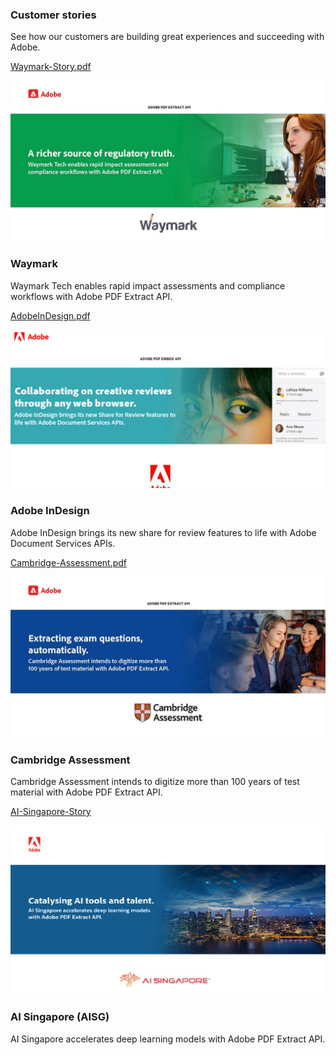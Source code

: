 <TitleBlock slots="heading, text" theme="lightest" className="titleBlock-align-left" id="customer" />

### Customer stories

See how our customers are building great experiences and succeeding with Adobe.

<ResourceCard slots="link, image, heading,text" width="25%" theme="lightest"  className='useCaseCard card-heading-size' isCustomStories/>

[Waymark-Story.pdf](../resources/Waymark-Story.pdf)

![EMPTY_ALT](../images/Waymark.jpg)

### Waymark

Waymark Tech enables rapid impact assessments and compliance workflows with Adobe PDF Extract API.


<ResourceCard slots="link, image, heading, text " width="25%" theme="lightest" className='useCaseCard card-heading-size' isCustomStories/>

[AdobeInDesign.pdf](../resources/AdobeInDesign.pdf)

![EMPTY_ALT](../images/AdobeInDesign.png)

### Adobe InDesign

Adobe InDesign brings its new share for review features to life with Adobe Document Services APIs.



<ResourceCard slots="link, image, heading,text" width="25%" theme="lightest" className='useCaseCard card-heading-size hme-custom-header' isCustomStories/>

[Cambridge-Assessment.pdf](../resources/Cambridge-Assessment.pdf)

![EMPTY_ALT](../images/Cambridge-Assessment.jpeg)

### Cambridge Assessment

Cambridge Assessment intends to digitize more than 100 years of test material with Adobe PDF Extract API.


<ResourceCard slots="link, image, heading,text" width="25%" theme="lightest" className='useCaseCard card-heading-size' isCustomStories/>

[AI-Singapore-Story](../resources/AI-Singapore-Story.pdf)

![EMPTY_ALT](../images/AISingapore.png)

### AI Singapore (AISG)

AI Singapore accelerates deep learning models with Adobe PDF Extract API.